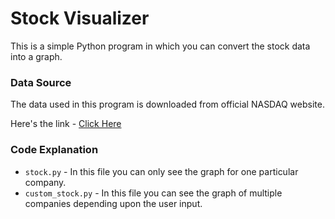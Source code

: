 # Stock Visualizer

This is a simple Python program in which you can convert the stock data into a graph.

### Data Source

The data used in this program is downloaded from official NASDAQ website.

Here's the link - [Click Here](https://www.nasdaq.com/market-activity/quotes/historical)

### Code Explanation

- `stock.py` - In this file you can only see the graph for one particular company.
- `custom_stock.py` - In this file you can see the graph of multiple companies depending upon the user input.
